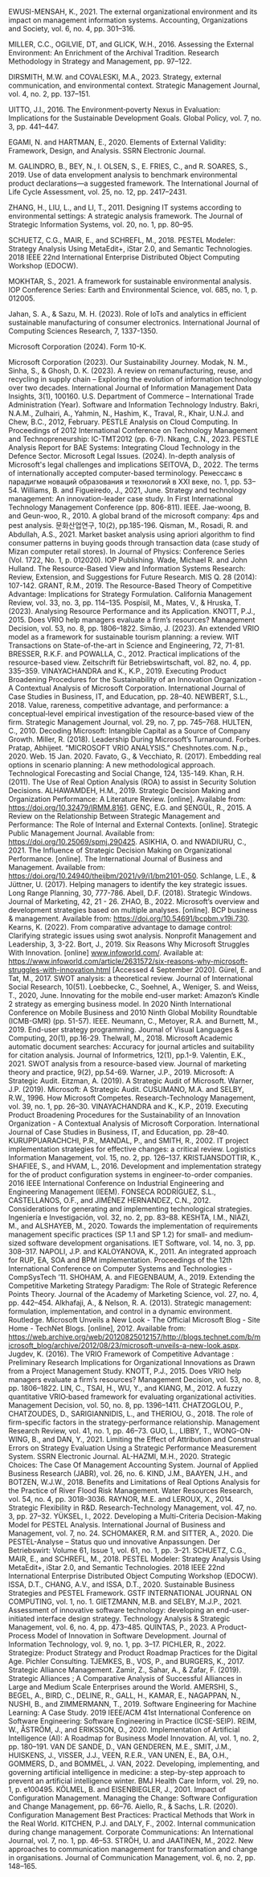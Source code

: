 EWUSI-MENSAH, K., 2021. The external organizational environment and its impact on management information systems. Accounting, Organizations and Society, vol. 6, no. 4, pp. 301–316.

MILLER, C.C., OGILVIE, DT, and GLICK, W.H., 2016. Assessing the External Environment: An Enrichment of the Archival Tradition. Research Methodology in Strategy and Management, pp. 97–122.

DIRSMITH, M.W. and COVALESKI, M.A., 2023. Strategy, external communication, and environmental context. Strategic Management Journal, vol. 4, no. 2, pp. 137–151.

UITTO, J.I., 2016. The Environment‐poverty Nexus in Evaluation: Implications for the Sustainable Development Goals. Global Policy, vol. 7, no. 3, pp. 441–447.

EGAMI, N. and HARTMAN, E., 2020. Elements of External Validity: Framework, Design, and Analysis. SSRN Electronic Journal.

M. GALINDRO, B., BEY, N., I. OLSEN, S., E. FRIES, C., and R. SOARES, S., 2019. Use of data envelopment analysis to benchmark environmental product declarations—a suggested framework. The International Journal of Life Cycle Assessment, vol. 25, no. 12, pp. 2417–2431.

ZHANG, H., LIU, L., and LI, T., 2011. Designing IT systems according to environmental settings: A strategic analysis framework. The Journal of Strategic Information Systems, vol. 20, no. 1, pp. 80–95.

SCHUETZ, C.G., MAIR, E., and SCHREFL, M., 2018. PESTEL Modeler: Strategy Analysis Using MetaEdit+, iStar 2.0, and Semantic Technologies. 2018 IEEE 22nd International Enterprise Distributed Object Computing Workshop (EDOCW).

MOKHTAR, S., 2021. A framework for sustainable environmental analysis. IOP Conference Series: Earth and Environmental Science, vol. 685, no. 1, p. 012005.

Jahan, S. A., & Sazu, M. H. (2023). Role of IoTs and analytics in efficient sustainable manufacturing of consumer electronics. International Journal of Computing Sciences Research, 7, 1337-1350.

Microsoft Corporation (2024). Form 10-K.

Microsoft Corporation (2023). Our Sustainability Journey.
Modak, N. M., Sinha, S., & Ghosh, D. K. (2023). A review on remanufacturing, reuse, and recycling in supply chain – Exploring the evolution of information technology over two decades. International Journal of Information Management Data Insights, 3(1), 100160.
U.S. Department of Commerce – International Trade Administration (Year). Software and Information Technology Industry.
Bakri, N.A.M., Zulhairi, A., Yahmin, N., Hashim, K., Traval, R., Khair, U.N.J. and Chew, B.C., 2012, February. PESTLE Analysis on Cloud Computing. In Proceedings of 2012 International Conference on Technology Management and Technopreneurship: IC-TMT2012 (pp. 6-7).
Nkang, C.N., 2023. PESTLE Analysis Report for BAE Systems: Integrating Cloud Technology in the Defence Sector.
Microsoft Legal Issues. (2024). In-depth analysis of Microsoft's legal challenges and implications
SEITOVA, D., 2022. The terms of internationally accepted computer-based terminology. Ренессанс в парадигме новаций образования и технологий в XXI веке, no. 1, pp. 53–54.
Williams, B. and Figueiredo, J., 2021, June. Strategy and technology management: An innovation-leader case study. In First International Technology Management Conference (pp. 806-811). IEEE.
Jae-woong, B. and Geun-woo, R., 2010. A global brand of the microsoft company: 4ps and pest analysis. 문화산업연구, 10(2), pp.185-196.
Qisman, M., Rosadi, R. and Abdullah, A.S., 2021. Market basket analysis using apriori algorithm to find consumer patterns in buying goods through transaction data (case study of Mizan computer retail stores). In Journal of Physics: Conference Series (Vol. 1722, No. 1, p. 012020). IOP Publishing.
Wade, Michael R. and John Hulland. The Resource-Based View and Information Systems Research: Review, Extension, and Suggestions for Future Research. MIS Q. 28 (2014): 107-142.
GRANT, R.M., 2019. The Resource-Based Theory of Competitive Advantage: Implications for Strategy Formulation. California Management Review, vol. 33, no. 3, pp. 114–135.
Pospísil, M., Mates, V., & Hruska, T. (2023). Analysing Resource Performance and its Application.
KNOTT, P.J., 2015. Does VRIO help managers evaluate a firm’s resources? Management Decision, vol. 53, no. 8, pp. 1806–1822.
Simão, J. (2023). An extended VRIO model as a framework for sustainable tourism planning: a review. WIT Transactions on State-of-the-art in Science and Engineering, 72, 71-81.
BRESSER, R.K.F. and POWALLA, C., 2012. Practical implications of the resource-based view. Zeitschrift für Betriebswirtschaft, vol. 82, no. 4, pp. 335–359.
VINAYACHANDRA and K., K.P., 2019. Executing Product Broadening Procedures for the Sustainability of an Innovation Organization - A Contextual Analysis of Microsoft Corporation. International Journal of Case Studies in Business, IT, and Education, pp. 28–40.
NEWBERT, S.L., 2018. Value, rareness, competitive advantage, and performance: a conceptual‐level empirical investigation of the resource‐based view of the firm. Strategic Management Journal, vol. 29, no. 7, pp. 745–768.
HULTEN, C., 2010. Decoding Microsoft: Intangible Capital as a Source of Company Growth.
Miller, R. (2018). Leadership During Microsoft’s Turnaround. Forbes.
Pratap, Abhijeet. “MICROSOFT VRIO ANALYSIS.” Cheshnotes.com. N.p., 2020. Web. 15 Jan. 2020.
Favato, G., & Vecchiato, R. (2017). Embedding real options in scenario planning: A new methodological approach. Technological Forecasting and Social Change, 124, 135-149.
Khan, R.H. (2011). The Use of Real Option Analysis (ROA) to assist in Security Solution Decisions.
ALHAWAMDEH, H.M., 2019. Strategic Decision Making and Organization Performance: A Literature Review. [online]. Available from: https://doi.org/10.32479/IRMM.8161.
GENÇ, E.G. and ŞENGÜL, R., 2015. A Review on the Relationship Between Strategic Management and Performance: The Role of Internal and External Contexts. [online]. Strategic Public Management Journal. Available from: https://doi.org/10.25069/spmj.290425.
ASIKHIA, O. and NWADIURU, C., 2021. The Influence of Strategic Decision Making on Organizational Performance. [online]. The International Journal of Business and Management. Available from: https://doi.org/10.24940/theijbm/2021/v9/i1/bm2101-050.
Schlange, L.E., & Jüttner, U. (2017). Helping managers to identify the key strategic issues. Long Range Planning, 30, 777-786.
Abell, D.F. (2018). Strategic Windows. Journal of Marketing, 42, 21 - 26.
ZHAO, B., 2022. Microsoft’s overview and development strategies based on multiple analyses. [online]. BCP business & management. Available from: https://doi.org/10.54691/bcpbm.v19i.730.
Kearns, K. (2022). From comparative advantage to damage control: Clarifying strategic issues using swot analysis. Nonprofit Management and Leadership, 3, 3-22.
Bort, J., 2019. Six Reasons Why Microsoft Struggles With Innovation. [online] www.infoworld.com/. Available at: https://www.infoworld.com/article/2631572/six-reasons-why-microsoft-struggles-with-innovation.html [Accessed 4 September 2020]. 
Gürel, E. and Tat, M., 2017. SWOT analysis: a theoretical review. Journal of International Social Research, 10(51). 
Loebbecke, C., Soehnel, A., Weniger, S. and Weiss, T., 2020, June. Innovating for the mobile end-user market: Amazon’s Kindle 2 strategy as emerging business model. In 2020 Ninth International Conference on Mobile Business and 2010 Ninth Global Mobility Roundtable (ICMB-GMR) (pp. 51-57). IEEE. 
Neumann, C., Metoyer, R.A. and Burnett, M., 2019. End-user strategy programming. Journal of Visual Languages & Computing, 20(1), pp.16-29.
Thelwall, M., 2018. Microsoft Academic automatic document searches: Accuracy for journal articles and suitability for citation analysis. Journal of Informetrics, 12(1), pp.1-9.
Valentin, E.K., 2021. SWOT analysis from a resource-based view. Journal of marketing theory and practice, 9(2), pp.54-69.
Warner, J.P., 2019. Microsoft: A Strategic Audit.
Eitzman, A. (2019). A Strategic Audit of Microsoft.
Warner, J.P. (2019). Microsoft: A Strategic Audit.
CUSUMANO, M.A. and SELBY, R.W., 1996. How Microsoft Competes. Research-Technology Management, vol. 39, no. 1, pp. 26–30.
VINAYACHANDRA and K., K.P., 2019. Executing Product Broadening Procedures for the Sustainability of an Innovation Organization - A Contextual Analysis of Microsoft Corporation. International Journal of Case Studies in Business, IT, and Education, pp. 28–40.
KURUPPUARACHCHI, P.R., MANDAL, P., and SMITH, R., 2002. IT project implementation strategies for effective changes: a critical review. Logistics Information Management, vol. 15, no. 2, pp. 126–137.
KRISTJANSDOTTIR, K., SHAFIEE, S., and HVAM, L., 2016. Development and implementation strategy for the of product configuration systems in engineer-to-order companies. 2016 IEEE International Conference on Industrial Engineering and Engineering Management (IEEM).
FONSECA RODRÍGUEZ, S.L., CASTELLANOS, O.F., and JIMÉNEZ HERNANDEZ, C.N., 2012. Considerations for generating and implementing technological strategies. Ingeniería e Investigación, vol. 32, no. 2, pp. 83–88.
KESHTA, I.M., NIAZI, M., and ALSHAYEB, M., 2020. Towards the implementation of requirements management specific practices (SP 1.1 and SP 1.2) for small‐ and medium‐sized software development organisations. IET Software, vol. 14, no. 3, pp. 308–317.
NAPOLI, J.P. and KALOYANOVA, K., 2011. An integrated approach for RUP, EA, SOA and BPM implementation. Proceedings of the 12th International Conference on Computer Systems and Technologies - CompSysTech ’11.
SHOHAM, A. and FIEGENBAUM, A., 2019. Extending the Competitive Marketing Strategy Paradigm: The Role of Strategic Reference Points Theory. Journal of the Academy of Marketing Science, vol. 27, no. 4, pp. 442–454.
Alkhafaji, A., & Nelson, R. A. (2013). Strategic management: formulation, implementation, and control in a dynamic environment. Routledge.
Microsoft Unveils a New Look - The Official Microsoft Blog  - Site Home - TechNet Blogs. [online], 2012. Available from: https://web.archive.org/web/20120825012157/http://blogs.technet.com/b/microsoft_blog/archive/2012/08/23/microsoft-unveils-a-new-look.aspx.
Jugdev, K. (2016). The VRIO Framework of Competitive Advantage : Preliminary Research Implications for Organizational Innovations as Drawn from a Project Management Study.
KNOTT, P.J., 2015. Does VRIO help managers evaluate a firm’s resources? Management Decision, vol. 53, no. 8, pp. 1806–1822.
LIN, C., TSAI, H., WU, Y., and KIANG, M., 2012. A fuzzy quantitative VRIO‐based framework for evaluating organizational activities. Management Decision, vol. 50, no. 8, pp. 1396–1411.
CHATZOGLOU, P., CHATZOUDES, D., SARIGIANNIDIS, L., and THERIOU, G., 2018. The role of firm-specific factors in the strategy-performance relationship. Management Research Review, vol. 41, no. 1, pp. 46–73.
GUO, L., LIBBY, T., WONG-ON-WING, B., and DAN, Y., 2021. Limiting the Effect of Attribution and Construal Errors on Strategy Evaluation Using a Strategic Performance Measurement System. SSRN Electronic Journal.
AL-HAZMI, M.H., 2020. Strategic Choices: The Case Of Management Accounting System. Journal of Applied Business Research (JABR), vol. 26, no. 6.
KIND, J.M., BAAYEN, J.H., and BOTZEN, W.J.W., 2018. Benefits and Limitations of Real Options Analysis for the Practice of River Flood Risk Management. Water Resources Research, vol. 54, no. 4, pp. 3018–3036.
RAYNOR, M.E. and LEROUX, X., 2014. Strategic Flexibility in R&D. Research-Technology Management, vol. 47, no. 3, pp. 27–32.
YÜKSEL, I., 2022. Developing a Multi-Criteria Decision-Making Model for PESTEL Analysis. International Journal of Business and Management, vol. 7, no. 24.
SCHOMAKER, R.M. and SITTER, A., 2020. Die PESTEL-Analyse – Status quo und innovative Anpassungen. Der Betriebswirt: Volume 61, Issue 1, vol. 61, no. 1, pp. 3–21.
SCHUETZ, C.G., MAIR, E., and SCHREFL, M., 2018. PESTEL Modeler: Strategy Analysis Using MetaEdit+, iStar 2.0, and Semantic Technologies. 2018 IEEE 22nd International Enterprise Distributed Object Computing Workshop (EDOCW).
ISSA, D.T., CHANG, A.V., and ISSA, D.T., 2020. Sustainable Business Strategies and PESTEL Framework. GSTF INTERNATIONAL JOURNAL ON COMPUTING, vol. 1, no. 1.
GIETZMANN, M.B. and SELBY, M.J.P., 2021. Assessment of innovative software technology: developing an end-user-initiated interface design strategy. Technology Analysis & Strategic Management, vol. 6, no. 4, pp. 473–485.
QUINTAS, P., 2023. A Product-Process Model of Innovation in Software Development. Journal of Information Technology, vol. 9, no. 1, pp. 3–17.
PICHLER, R., 2022. Strategize: Product Strategy and Product Roadmap Practices for the Digital Age. Pichler Consulting.
TJEMKES, B., VOS, P., and BURGERS, K., 2017. Strategic Alliance Management.
Zamir, Z., Sahar, A., & Zafar, F. (2019). Strategic Alliances ; A Comparative Analysis of Successful Alliances in Large and Medium Scale Enterprises around the World.
AMERSHI, S., BEGEL, A., BIRD, C., DELINE, R., GALL, H., KAMAR, E., NAGAPPAN, N., NUSHI, B., and ZIMMERMANN, T., 2019. Software Engineering for Machine Learning: A Case Study. 2019 IEEE/ACM 41st International Conference on Software Engineering: Software Engineering in Practice (ICSE-SEIP).
REIM, W., ÅSTRÖM, J., and ERIKSSON, O., 2020. Implementation of Artificial Intelligence (AI): A Roadmap for Business Model Innovation. AI, vol. 1, no. 2, pp. 180–191.
VAN DE SANDE, D., VAN GENDEREN, M.E., SMIT, J.M., HUISKENS, J., VISSER, J.J., VEEN, R.E.R., VAN UNEN, E., BA, O.H., GOMMERS, D., and BOMMEL, J. VAN, 2022. Developing, implementing, and governing artificial intelligence in medicine: a step-by-step approach to prevent an artificial intelligence winter. BMJ Health Care Inform, vol. 29, no. 1, p. e100495.
KÖLMEL, B. and EISENBIEGLER, J., 2001. Impact of Configuration Management. Managing the Change: Software Configuration and Change Management, pp. 66–76.
Aiello, R., & Sachs, L.R. (2020). Configuration Management Best Practices: Practical Methods that Work in the Real World.
KITCHEN, P.J. and DALY, F., 2002. Internal communication during change management. Corporate Communications: An International Journal, vol. 7, no. 1, pp. 46–53.
STRÖH, U. and JAATINEN, M., 2022. New approaches to communication management for transformation and change in organisations. Journal of Communication Management, vol. 6, no. 2, pp. 148–165.
